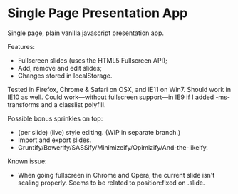 # Single Page Presentation App

Single page, plain vanilla javascript presentation app.

Features:
- Fullscreen slides (uses the HTML5 Fullscreen API);
- Add, remove and edit slides;
- Changes stored in localStorage.

Tested in Firefox, Chrome & Safari on OSX, and IE11 on Win7.
Should work in IE10 as well.
Could work—without fullscreen support—in IE9 if I added -ms-transforms and a classlist polyfill.

Possible bonus sprinkles on top:
- (per slide) (live) style editing. (WIP in separate branch.)
- Import and export slides.
- Gruntify/Bowerify/SASSify/Minimizeify/Opimizify/And-the-likeify.

Known issue:
- When going fullscreen in Chrome and Opera, the current slide isn't scaling properly. Seems to be related to position:fixed on .slide.